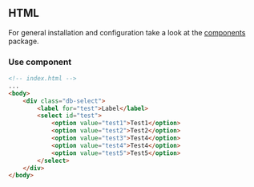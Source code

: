 ## HTML

For general installation and configuration take a look at the [components](https://www.npmjs.com/package/@db-ux/core-components) package.

### Use component

```html index.html
<!-- index.html -->
...
<body>
	<div class="db-select">
		<label for="test">Label</label>
		<select id="test">
			<option value="test1">Test1</option>
			<option value="test2">Test2</option>
			<option value="test3">Test4</option>
			<option value="test4">Test4</option>
			<option value="test5">Test5</option>
		</select>
	</div>
</body>
```
